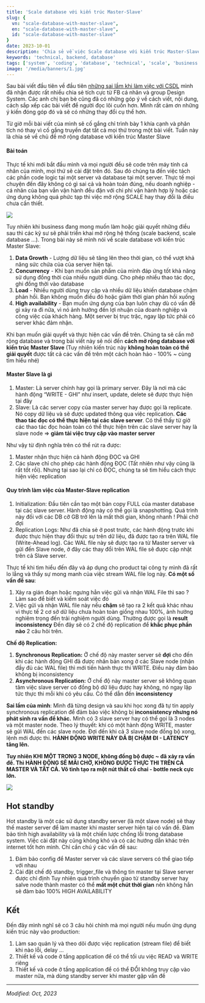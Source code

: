 ```yaml
---
title: 'Scale database với kiến trúc Master-Slave'
slug: {
  vn: "scale-database-with-master-slave",
  en: "scale-database-with-master-slave",
  id: "scale-database-with-master-slave"
}
date: 2023-10-01
description: 'Chia sẻ về việc Scale database với kiến trúc Master-Slave'
keywords: 'technical, backend, database'
tags: ['system', 'coding', 'database', 'technical', 'scale', 'business growth']
image: '/media/banners/1.jpg'
---
```


Sau bài viết đầu tiên về đầu tiên [những sai lầm khi làm việc với CSDL](https://nmdan.com/blog/mistake-with-database-1) mình đã nhận được rất nhiều chia sẻ tích cực từ FB cá nhân và group Design System. Các anh chị bạn bè cũng đã có những góp ý về cách viết, nội dung, cách sắp xếp các bài viết để người đọc lôi cuốn hơn. Mình rất cảm ơn những ý kiến đóng góp đó và sẽ có những thay đổi cụ thể hơn.

Từ giờ mỗi bài viết của mình sẽ cố gắng chỉ trình bày 1 khía cạnh và phân tích nó thay vì cố gắng truyền đạt tất cả mọi thứ trong một bài viết. Tuần này là chia sẻ về chủ đề mở rộng database với kiến trúc Master Slave

#### Bài toán

Thực tế khi mới bắt đầu mình và mọi người đều sẽ code trên máy tính cá nhân của mình, mọi thứ sẽ cài đặt trên đó. Sau đó chúng ta đến việc tách các phần code logic tại một server và database tại một server.
Thực tế mọi chuyện đến đây không có gì sai cả và hoàn toán đúng, nếu doanh nghiệp - cá nhân của bạn vẫn vận hành đều đặn với chi phí vận hành hợp lý hoặc các ứng dụng không quá phức tạp thì việc mở rộng SCALE hay thay đổi là điều chưa cần thiết.

![](/media/blog/scale-database-with-master-slave/simple.png)

Tuy nhiên khi business đang mong muốn làm hoặc giải quyết những điều sau thì các kỹ sư sẽ phải triển khai mở rộng hệ thống (scale backend, scale database …). Trong bài này sẽ mình nói về scale database với kiến trúc Master Slave:

1. **Data Growth** - Lượng dữ liệu sẽ tăng lên theo thời gian, có thể vượt khả năng sức chứa của của server hiện tại.
2. **Concurrency** - Khi bạn muốn sản phẩm của mình đáp ứng tốt khả năng sử dụng đồng thời của nhiều người dùng. Cho phép nhiều thao tác đọc, ghi đồng thời vào database
3. **Load** - Nhiều người dùng truy cập và nhiều dữ liệu khiến database chậm phản hồi. Bạn không muốn điều đó hoặc giảm thời gian phản hồi xuống
4. **High availability** - Bạn muốn ứng dụng của bạn luôn chạy dù có vấn đề gì xảy ra đi nữa, vì nó ảnh hưởng đến lợi nhuận của doanh nghiệp và công việc của khách hàng. Một server bị trục trặc, ngay lập tức phải có server khác đảm nhận.

Khi bạn muốn giải quyết và thực hiện các vấn đề trên. Chúng ta sẽ cần mở rộng database và trong bài viết này sẽ nói đến **cách mở rộng database với kiến trúc Master Slave** (Tuy nhiên kiến trúc này **không hoàn toàn có thể giải quyết** được tất cả các vấn đề trên một cách hoàn hảo - 100% ~ cùng tìm hiểu nhé)

#### Master Slave là gì

1. Master: Là server chính hay gọi là primary server. Đây là nơi mà các hành động “WRITE - GHI” như insert, update, delete sẽ được thực hiện tại đây
2. Slave: Là các server copy của master server hay được gọi là replicate. Nó copy dữ liệu và sẽ được updated thông qua việc replication. **Các thao tác đọc có thể thực hiện tại các slave server**. Có thể thấy từ giờ các thao tác đọc hoàn toàn có thể thực hiện trên các slave server hay là slave node ⇒ **giảm tải việc truy cập vào master server**

Như vậy từ định nghĩa trên có thể rút ra được:
1. Master nhận thực hiện cả hành động ĐỌC và GHI
2. Các slave chỉ cho phép các hành động ĐỌC (Tất nhiên như vậy cũng là rất tốt rồi). Nhưng tại sao lại chỉ có ĐỌC, chúng ta sẽ tìm hiểu cách thực hiện việc replication

#### Quy trình làm việc của Master-Slave replication

1. Initialization: Đầu tiên cần tạo một bản copy FULL của master database tại các slave server. Hành động này có thể gọi là snapshotting. Quá trình này đối với các DB cỡ GB trở lên là mất thời gian, không nhanh ! Phải chờ đợi
2. Replication Logs: Như đã chia sẻ ở post trước, các hành động trước khi được thực hiện thay đổi thực sự trên dữ liệu, đã được tạo ra trên WAL file (Write-Ahead log).
    Các WAL file này sẽ được tạo ra từ Master server và gửi đến Slave node, ở đây các thay đổi trên WAL file sẽ được cập nhật trên cả Slave server.

Thực tế khi tìm hiểu đến đây và áp dụng cho product tại công ty mình đã rất lo lắng và thấy sự mong manh của việc stream WAL file log này. **Có một số vấn đề sau**:

1. Xảy ra gián đoạn hoặc ngưng hẳn việc gửi và nhận WAL File thì sao ? Làm sao để biết và kiểm soát việc đó
2. Việc gửi và nhận WAL file này nếu **chậm** sẽ tạo ra 2 kết quả khác nhau vì thực tế 2 cơ sở dữ  liệu chưa hoàn toàn giống nhau 100%, ảnh hưởng nghiêm trọng đến trải nghiệm người dùng. Thường được gọi là **result inconsistency**
Đến đây sẽ có 2 chế độ replication để **khắc phục phần nào** 2 câu hỏi trên.

**Chế độ Replication:**

1. **Synchronous Replication:** Ở chế độ này master server sẽ **đợi** cho đến khi các hành động GHI  đã được nhân bản xong ở các Slave node (nhận đầy đủ các WAL file) thì mới tiến hành thực thi WRITE. Điều này đảm bảo không bị inconsistency
2. **Asynchronous Replication:** Ở chế độ này master server sẽ không quan tâm việc slave server có đồng bộ dữ liệu được hay không, nó ngay lập tức thực thi mỗi khi có yêu cầu. Có thể dẫn đến **inconsistency**

**Sai lầm của mình**: Mình đã từng design và sau khi học xong đã tự tin apply synchronous replication để đảm bảo việc không bị **inconsistency nhưng nó phát sinh ra vấn đề khác.**
Mình có 3 slave server hay có thể gọi là 3 nodes và một master node. Theo lý thuyết: khi có một hành động WRITE, master sẽ gửi WAL đến các slave node. Đợi đến khi cả 3 slave node đồng bộ xong, lệnh mới được thi. **HÀNH ĐỘNG WRITE NÀY ĐÃ BỊ CHẬM ĐI - LATENCY tăng lên.**

**Tuy nhiên KHI MỘT TRONG 3 NODE, không đồng bộ được ~ đã xảy ra vấn đề. Thì HÀNH ĐỘNG SẼ MÃI CHỜ, KHÔNG ĐƯỢC THỰC THI TRÊN CẢ MASTER VÀ TẤT CẢ. Vô tình tạo ra một nút thắt cổ chai - bottle neck cực lớn.**

![](/media/blog/scale-database-with-master-slave/dif.png)


## Hot standby

Hot standby là một các sử dụng standby server (là một slave node) sẽ thay thế master server để làm master khi master server hiện tại có vấn đề. Đảm bảo tính high availability và là một chiến lược chống lỗi trong database system.
Việc cài đặt này cũng không khó và có các hướng dẫn khác trên internet tốt hơn mình. Chỉ cần chú ý các vấn đề sau:

1. Đảm bảo config để Master server và các slave servers có thể giao tiếp với nhau
2. Cài đặt chế độ standby, trigger_file và thông tin master tại Slave server được chỉ định
Tuy nhiên quá trình chuyển giao từ standby server hay salve node thành master có thể **mất một chút thời gian** nên không hẳn sẽ đảm bảo 100% HIGH AVAILABILITY

## Kết
Đến đây mình nghĩ sẽ có 3 câu hỏi chính mà mọi người nếu muốn ứng dụng kiến trúc này vào production:
1. Làm sao quản lý và theo dõi được việc replication (stream file) để biết khi nào lỗi, delay …
2. Thiết kế và code ở tầng application để có thể tối ưu việc READ và WRITE riêng
3. Thiết kế và code ở tầng application để có thể ĐỔI không truy cập vào master nữa, mà dùng standby server khi master gặp vấn đề

---

*Modified: Oct, 2023*
